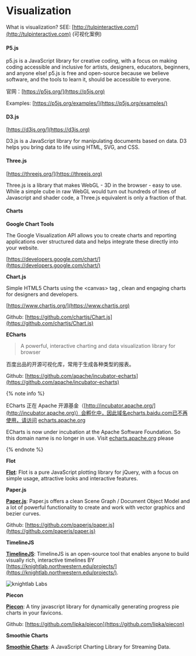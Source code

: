 # Visualization

What is visualization? SEE: [http://tulpinteractive.com/](http://tulpinteractive.com) (可视化案例)

#### P5.js

p5.js is a JavaScript library for creative coding, with a focus on making coding accessible and inclusive for artists, designers, educators, beginners, and anyone else! p5.js is free and open-source because we believe software, and the tools to learn it, should be accessible to everyone.

官网：[https://p5js.org/](https://p5js.org)

Examples: [https://p5js.org/examples/](https://p5js.org/examples/)

#### D3.js

[https://d3js.org/](https://d3js.org)

D3.js is a JavaScript library for manipulating documents based on data. D3 helps you bring data to life using HTML, SVG, and CSS.

#### Three.js

[https://threejs.org/](https://threejs.org)

Three.js is a library that makes WebGL - 3D in the browser - easy to use. While a simple cube in raw WebGL would turn out hundreds of lines of Javascript and shader code, a Three.js equivalent is only a fraction of that.

#### Charts

**Google Chart Tools**

The Google Visualization API allows you to create charts and reporting applications over structured data and helps integrate these directly into your website.

[https://developers.google.com/chart/](https://developers.google.com/chart/)

**Chart.js**

Simple HTML5 Charts using the \<canvas> tag , clean and engaging charts for designers and developers.

[https://www.chartjs.org/](https://www.chartjs.org)

Github: [https://github.com/chartjs/Chart.js](https://github.com/chartjs/Chart.js)

**ECharts**

> A powerful, interactive charting and data visualization library for browser

百度出品的开源可视化库，常用于生成各种类型的报表。

Github: [https://github.com/apache/incubator-echarts](https://github.com/apache/incubator-echarts)

{% note info %}

ECharts 正在 Apache 开源基金（[http://incubator.apache.org/](http://incubator.apache.org)）会孵化中，因此域名echarts.baidu.com已不再使用，请访问 [echarts.apache.org](https://echarts.apache.org/index.html)

ECharts is now under incubation at the Apache Software Foundation. So this domain name is no longer in use. Visit [echarts.apache.org](https://echarts.apache.org/index.html) please

{% endnote %}

**Flot**

[**Flot**](http://www.flotcharts.org): Flot is a pure JavaScript plotting library for jQuery, with a focus on simple usage, attractive looks and interactive features.

**Paper.js**

[**Paper.js**](http://paperjs.org): Paper.js offers a clean Scene Graph / Document Object Model and a lot of powerful functionality to create and work with vector graphics and bezier curves.

Github: [https://github.com/paperjs/paper.js](https://github.com/paperjs/paper.js)

**TimelineJS**

[**TimelineJS**](http://timeline.knightlab.com): TimelineJS is an open-source tool that enables anyone to build visually rich, interactive timelines BY [https://knightlab.northwestern.edu/projects/](https://knightlab.northwestern.edu/projects/).

![knightlab Labs](https://i.imgur.com/PG5TVLX.png)

**Piecon**

[**Piecon**](http://lipka.github.io/piecon/): A tiny javascript library for dynamically generating progress pie charts in your favicons.

Github: [https://github.com/lipka/piecon](https://github.com/lipka/piecon)

**Smoothie Charts**

[**Smoothie Charts**](http://smoothiecharts.org): A JavaScript Charting Library for Streaming Data.
